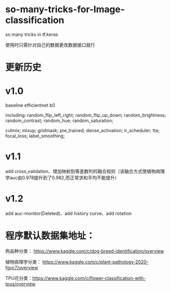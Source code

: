 # so-many-tricks-for-Image-classification
so many tricks in tf.keras

使用时只需针对自己的数据更改数据接口就行

# 更新历史
# v1.0  
baseline efficientnet b0

including: random_flip_left_right; random_flip_up_down; random_brightness; random_contrast; random_hue; random_saturation;

cutmix; mixup; gridmask; pre_trained; dense_activation; lr_scheduler; tta; focal_loss; label_smoothing;

# v1.1
add cross_validation、增加映射到等差数列的融合规则（该融合方式使植物病理学auc由0.978提升到了0.982,而正常求和平均不能提升）

# v1.2
add auc-monitor(Deleted)、add history curve、add rotation


# 程序默认数据集地址：
狗品种分类：  https://www.kaggle.com/c/dog-breed-identification/overview

植物病理学分类： https://www.kaggle.com/c/plant-pathology-2020-fgvc7/overview

TPU花分类：https://www.kaggle.com/c/flower-classification-with-tpus/overview
